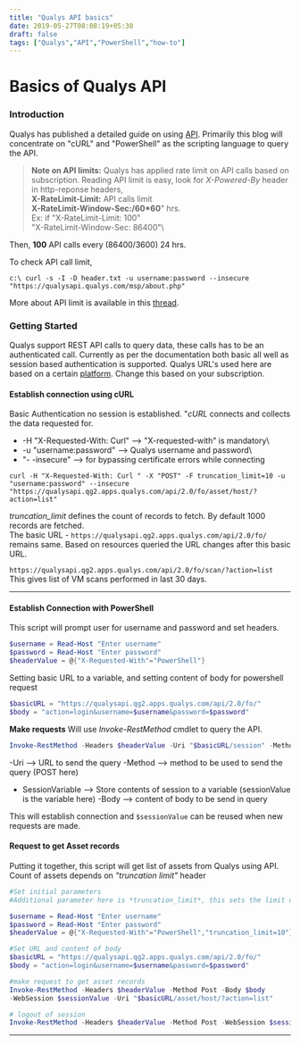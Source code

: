 ```yaml
---
title: "Qualys API basics"
date: 2019-05-27T08:08:19+05:30
draft: false
tags: ["Qualys","API","PowerShell","how-to"]
---
```

# Basics of Qualys API

### Introduction
Qualys has published a detailed guide on using [API](https://www.qualys.com/docs/qualys-api-vmpc-user-guide.pdf). Primarily this blog will concentrate on "cURL" and "PowerShell" as the scripting language to query the API. 

> **Note on API limits:**
Qualys has applied rate limit on API calls based on subscription.
Reading API limit is easy, look for *X-Powered-By* header in http-reponse headers,\
**X-RateLimit-Limit:** API calls limit\
**X-RateLimit-Window-Sec:/60*60**" hrs.\
Ex:  if "X-RateLimit-Limit: 100"\
          "X-RateLimit-Window-Sec: 86400"\

Then,<!--more-->
**100** API calls every (86400/3600) 24 hrs.

To check API call limit,

```curl
c:\ curl -s -I -D header.txt -u username:password --insecure "https://qualysapi.qualys.com/msp/about.php"
```
More about API limit is available in this [thread](https://discussions.qualys.com/thread/2064).

### Getting Started
Qualys support REST API calls to query data, these calls has to be an authenticated call. Currently as per the documentation both basic all well as session based authentication is supported. Qualys URL's used here are based on a certain [platform](https://community.qualys.com/docs/DOC-4172-identify-your-qualys-platform). Change this based on your subscription.

#### Establish connection using cURL
Basic Authentication no session is established. "*cURL* connects and collects the data requested for.

*  -H "X-Requested-With: Curl"   --> "X-requested-with" is mandatory\
*  -u "username:password"        --> Qualys username and password\
*  "- -insecure"                    --> for bypassing certificate errors while connecting

```curl
curl -H "X-Requested-With: Curl " -X "POST" -F truncation_limit=10 -u "username:password" --insecure "https://qualysapi.qg2.apps.qualys.com/api/2.0/fo/asset/host/?action=list"
```
*truncation_limit*  defines the count of records to fetch. By default 1000 records are fetched.\
The basic URL - `https://qualysapi.qg2.apps.qualys.com/api/2.0/fo/` remains same. Based on resources queried the URL changes after this basic URL.

`https://qualysapi.qg2.apps.qualys.com/api/2.0/fo/scan/?action=list`
This gives list of VM scans performed in last 30 days.

<hr>

#### Establish Connection with PowerShell

This script will prompt user for username and password and set headers. 
```powershell
$username = Read-Host "Enter username"
$password = Read-Host "Enter password"
$headerValue = @{"X-Requested-With"="PowerShell"}
```
Setting basic URL to a variable, and setting content of body for powershell request
```powershell
$basicURL = "https://qualysapi.qg2.apps.qualys.com/api/2.0/fo/"
$body = "action=login&username=$username&password=$password"
```
**Make requests**
Will use *Invoke-RestMethod* cmdlet to query the API. 


```powershell
Invoke-RestMethod -Headers $headerValue -Uri "$basicURL/session" -Method Post -Body $body -SessionVariable sessionValue
```
-Uri --> URL to send the query
-Method --> method to be used to send the query (POST here)
- SessionVariable --> Store contents of session to a variable (sessionValue is the variable here)
-Body --> content of body to be send in query

This will establish connection and `$sessionValue` can be reused when new requests are made.

#### Request to get Asset records
Putting it together, this script will get list of assets from Qualys using API. Count of assets depends on *"truncation limit"* header

```powershell
#Set initial parameters
#Additional parameter here is *truncation_limit*, this sets the limit of records to be fetched. Used especially while querying for asset records.

$username = Read-Host "Enter username"
$password = Read-Host "Enter password"
$headerValue = @{"X-Requested-With"="PowerShell","truncation_limit=10"}

#Set URL and content of body
$basicURL = "https://qualysapi.qg2.apps.qualys.com/api/2.0/fo/"
$body = "action=login&username=$username&password=$password"

#make request to get asset records
Invoke-RestMethod -Headers $headerValue -Method Post -Body $body 
-WebSession $sessionValue -Uri "$basicURL/asset/host/?action=list"

# logout of session
Invoke-RestMethod -Headers $headerValue -Method Post -WebSession $sessionValue -Uri "$basicURL/session/?action=logout"

```

<hr>









